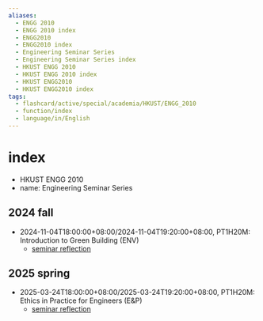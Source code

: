 ```yaml
---
aliases:
  - ENGG 2010
  - ENGG 2010 index
  - ENGG2010
  - ENGG2010 index
  - Engineering Seminar Series
  - Engineering Seminar Series index
  - HKUST ENGG 2010
  - HKUST ENGG 2010 index
  - HKUST ENGG2010
  - HKUST ENGG2010 index
tags:
  - flashcard/active/special/academia/HKUST/ENGG_2010
  - function/index
  - language/in/English
---
```


# index

- HKUST ENGG 2010
- name: Engineering Seminar Series

## 2024 fall

<!--
- 2024-10-04T18:00:00+08:00/2024-10-04T19:20:00+08:00, PT1H20M: Ethics in Practice for Engineers \(E&P\)
- 2024-10-07T18:00:00+08:00/2024-10-07T19:20:00+08:00, PT1H20M: Health, Safety and Environment \(HSE\) in Process Industry \(H&S\)
- 2024-10-18T18:00:00+08:00/2024-10-18T19:20:00+08:00, PT1H20M: Toy Design Dynamics: Merging Creativity & Safety \(H&S\)
- 2024-10-25T18:00:00+08:00/2024-10-25T19:20:00+08:00, PT1H20M: AI Ethics in Engineering: Are you complicit unknowingly? \(E&P\)
-->

- 2024-11-04T18:00:00+08:00/2024-11-04T19:20:00+08:00, PT1H20M: Introduction to Green Building \(ENV\)
  - [seminar reflection](assignments/Seminar%20Reflection%20on%202024-11-04%20[ENV]%20Introduction%20to%20Green%20Building/index.md)

<!--
- 2024-11-15T13:30:00+08:00/2024-11-15T14:50:00+08:00. PT1H20M: Workshop: Life-Cycle Thinking - Concept and Application \(ENV\)
- 2024-11-15T15:00:00+08:00/2024-11-15T16:20:00+08:00. PT1H20M: Workshop: Life-Cycle Thinking - Concept and Application \(ENV\)
- 2024-11-22T18:00:00+08:00/2024-11-22T19:20:00+08:00. PT1H20M: Leading Clean Energy Transition \(ENV\)
-->

## 2025 spring

- 2025-03-24T18:00:00+08:00/2025-03-24T19:20:00+08:00, PT1H20M: Ethics in Practice for Engineers \(E&P\)
  - [seminar reflection](assignments/Seminar%20Reflection%20on%202025-03-24%20[E&P]%20Ethics%20in%20Practice%20for%20Engineers/index.md)
